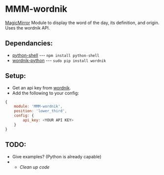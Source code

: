 MMM-wordnik
===
[MagicMirror](https://github.com/MichMich/MagicMirror) Module to display the word of the day, its definition, and origin. Uses the wordnik API.

Dependancies:
---
* [python-shell](https://www.npmjs.com/package/python-shell) --- `npm install python-shell`
* [wordnik-python](https://github.com/wordnik/wordnik-python) --- `sudo pip install wordnik`

Setup:
---
* Get an api key from [wordnik](http://developer.wordnik.com/).
* Add the following to your config:
````javascript
{
	module: 'MMM-wordnik',
	position: 'lower_third',
	config: {
		api_key: <YOUR API KEY>
	}
}
````

TODO:
---
* Give examples? (Python is already capable)
* * _Clean up code_

